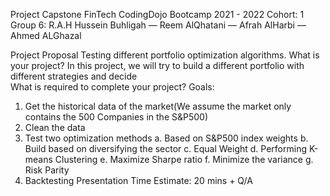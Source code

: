 Project Capstone 
FinTech CodingDojo Bootcamp 2021 - 2022
Cohort: 1 
Group 6: R.A.H
Hussein Buhligah — Reem AlQhatani — Afrah AlHarbi — Ahmed ALGhazal

Project Proposal 
Testing different portfolio optimization algorithms.
What is your project?
In this project, we will try to build a different portfolio with different strategies and decide   
What is required to complete your project?
Goals:
1.	Get the historical data of the market(We assume the market only contains the 500 Companies in the S&P500)
2.	 Clean the data
3.	Test two optimization methods 
a.	Based on S&P500 index weights
b.	Build based on diversifying the sector
c.	Equal Weight
d.	Performing K-means Clustering
e.	Maximize Sharpe ratio
f.	Minimize the variance
g.	Risk Parity
4.	Backtesting
Presentation Time Estimate:
20 mins + Q/A
